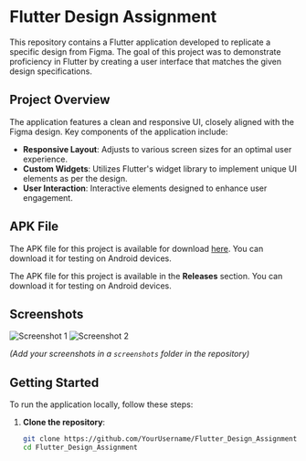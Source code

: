 # Flutter Design Assignment

This repository contains a Flutter application developed to replicate a specific design from Figma. The goal of this project was to demonstrate proficiency in Flutter by creating a user interface that matches the given design specifications.

## Project Overview

The application features a clean and responsive UI, closely aligned with the Figma design. Key components of the application include:

- **Responsive Layout**: Adjusts to various screen sizes for an optimal user experience.
- **Custom Widgets**: Utilizes Flutter's widget library to implement unique UI elements as per the design.
- **User Interaction**: Interactive elements designed to enhance user engagement.

## APK File

The APK file for this project is available for download [here](https://drive.google.com/drive/folders/15anXlWr5ZoVnKey_4KuEmgJYnAOMDKo4?usp=sharing). You can download it for testing on Android devices.

The APK file for this project is available in the **Releases** section. You can download it for testing on Android devices.

## Screenshots

![Screenshot 1](screenshots/screenshot1.png)
![Screenshot 2](screenshots/screenshot2.png)

*(Add your screenshots in a `screenshots` folder in the repository)*

## Getting Started

To run the application locally, follow these steps:

1. **Clone the repository**:
   ```bash
   git clone https://github.com/YourUsername/Flutter_Design_Assignment.git
   cd Flutter_Design_Assignment

